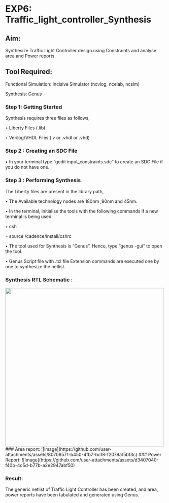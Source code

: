 # EXP6: Traffic_light_controller_Synthesis

## Aim:

Synthesize Traffic Light Controller design using Constraints and analyse area and Power reports.

## Tool Required:

Functional Simulation: Incisive Simulator (ncvlog, ncelab, ncsim)

Synthesis: Genus

### Step 1: Getting Started

Synthesis requires three files as follows,

◦ Liberty Files (.lib)

◦ Verilog/VHDL Files (.v or .vhdl or .vhd)

### Step 2 : Creating an SDC File

•	In your terminal type “gedit input_constraints.sdc” to create an SDC File if you do not have one.

### Step 3 : Performing Synthesis

The Liberty files are present in the library path,

• The Available technology nodes are 180nm ,90nm and 45nm.

• In the terminal, initialise the tools with the following commands if a new terminal is being used.

◦ csh

◦ source /cadence/install/cshrc

• The tool used for Synthesis is “Genus”. Hence, type “genus -gui” to open the tool.

• Genus Script file with .tcl file Extension commands are executed one by one to synthesize the netlist.

### Synthesis RTL Schematic :
<img src="https://github.com/user-attachments/assets/42ad80af-3ef7-47b8-86e9-e897c7ec9892" width="500" height="500">
### Area report:
![image](https://github.com/user-attachments/assets/80708571-b450-4fb7-bc18-f2078a15b13c)
### Power Report:
![image](https://github.com/user-attachments/assets/d3407040-f40b-4c5d-b77b-a2e2947abf50)


### Result:

The generic netlist of Traffic Light Controller has been created, and area, power reports have been tabulated and generated using Genus.
